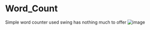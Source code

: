# Word_Count
Simple word counter used swing has nothing much to offer
![image](https://user-images.githubusercontent.com/112899493/189353313-9531f81a-3a36-444a-a53a-0ac67307e1fc.png)
